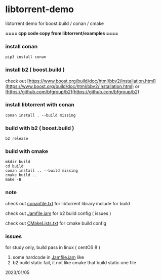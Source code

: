  # libtorrent-demo

libtorrent demo for boost.build / conan / cmake


**==== cpp code copy from libtorrent/examples ====**


### install conan

```
pip3 install conan
```



### install b2 ( boost.build )

check out [https://www.boost.org/build/doc/html/bbv2/installation.html](https://www.boost.org/build/doc/html/bbv2/installation.html)  or [https://github.com/bfgroup/b2](https://github.com/bfgroup/b2)



### install libtorrent with conan

```
conan install . --build missing
```



### build with b2 ( boost.build )

```
b2 release
```



### build with cmake

```
mkdir build 
cd build
conan install .. --build missing
cmake build ..
make -B 
```



### note

check out [conanfile.txt](conanfile.txt) for libtorrent library include for build 

check out [Jamfile.jam](Jamfile.jam) for b2 build config ( issues )

check out [CMakeLists.txt](CMakeLists.txt) for cmake build config



### issues

for study only,  build pass in linux  ( centOS 8 )

1. some hardcode in [Jamfile.jam](Jamfile.jam) like <include> <library>  
2. b2 build static fail, it not like cmake that build static one file 



2023/01/05





